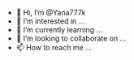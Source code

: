 - 👋 Hi, I’m @Yana777k
- 👀 I’m interested in ...
- 🌱 I’m currently learning ...
- 💞️ I’m looking to collaborate on ...
- 📫 How to reach me ...

<!---
Yana777k/Yana777k is a ✨ special ✨ repository because its `README.md` (this file) appears on your GitHub profile.
You can click the Preview link to take a look at your changes.
--->
